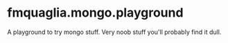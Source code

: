 fmquaglia.mongo.playground
==========================

A playground to try mongo stuff. Very noob stuff you'll probably find it dull.
